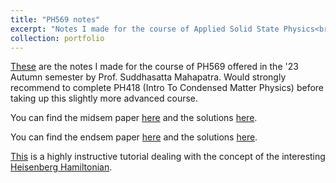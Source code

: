 ```yaml
---
title: "PH569 notes"
excerpt: "Notes I made for the course of Applied Solid State Physics<br/><img src='/images/corral.jpg' width='500' height='300'>"
collection: portfolio
---
```


[These](https://DebasishPanda529.github.io/pdfs/ph569/applied-solid-state-physics.pdf) are the notes I made for the course of PH569 offered in the '23 Autumn semester by Prof. Suddhasatta Mahapatra. Would strongly recommend to complete PH418 (Intro To Condensed Matter Physics) before taking up this slightly more advanced course. 

You can find the midsem paper [here](https://DebasishPanda529.github.io/pdfs/ph569/midsem.pdf) and the solutions [here](https://DebasishPanda529.github.io/pdfs/ph569/midsem-solutions.pdf).

You can find the endsem paper [here](https://DebasishPanda529.github.io/pdfs/ph569/endsem.pdf) and the solutions [here](https://DebasishPanda529.github.io/pdfs/ph569/endsem-solutions.pdf).

[This](https://DebasishPanda529.github.io/pdfs/ph569/tutorial) is a highly instructive tutorial dealing with the concept of the interesting [Heisenberg Hamiltonian](https://folk.ntnu.no/johnof/magnetism-2012.pdf).
